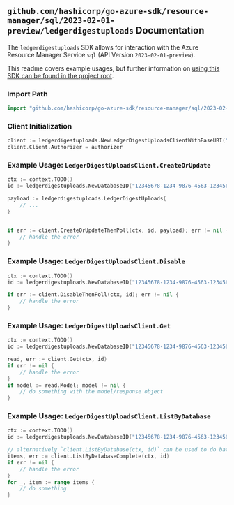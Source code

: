 
## `github.com/hashicorp/go-azure-sdk/resource-manager/sql/2023-02-01-preview/ledgerdigestuploads` Documentation

The `ledgerdigestuploads` SDK allows for interaction with the Azure Resource Manager Service `sql` (API Version `2023-02-01-preview`).

This readme covers example usages, but further information on [using this SDK can be found in the project root](https://github.com/hashicorp/go-azure-sdk/tree/main/docs).

### Import Path

```go
import "github.com/hashicorp/go-azure-sdk/resource-manager/sql/2023-02-01-preview/ledgerdigestuploads"
```


### Client Initialization

```go
client := ledgerdigestuploads.NewLedgerDigestUploadsClientWithBaseURI("https://management.azure.com")
client.Client.Authorizer = authorizer
```


### Example Usage: `LedgerDigestUploadsClient.CreateOrUpdate`

```go
ctx := context.TODO()
id := ledgerdigestuploads.NewDatabaseID("12345678-1234-9876-4563-123456789012", "example-resource-group", "serverValue", "databaseValue")

payload := ledgerdigestuploads.LedgerDigestUploads{
	// ...
}


if err := client.CreateOrUpdateThenPoll(ctx, id, payload); err != nil {
	// handle the error
}
```


### Example Usage: `LedgerDigestUploadsClient.Disable`

```go
ctx := context.TODO()
id := ledgerdigestuploads.NewDatabaseID("12345678-1234-9876-4563-123456789012", "example-resource-group", "serverValue", "databaseValue")

if err := client.DisableThenPoll(ctx, id); err != nil {
	// handle the error
}
```


### Example Usage: `LedgerDigestUploadsClient.Get`

```go
ctx := context.TODO()
id := ledgerdigestuploads.NewDatabaseID("12345678-1234-9876-4563-123456789012", "example-resource-group", "serverValue", "databaseValue")

read, err := client.Get(ctx, id)
if err != nil {
	// handle the error
}
if model := read.Model; model != nil {
	// do something with the model/response object
}
```


### Example Usage: `LedgerDigestUploadsClient.ListByDatabase`

```go
ctx := context.TODO()
id := ledgerdigestuploads.NewDatabaseID("12345678-1234-9876-4563-123456789012", "example-resource-group", "serverValue", "databaseValue")

// alternatively `client.ListByDatabase(ctx, id)` can be used to do batched pagination
items, err := client.ListByDatabaseComplete(ctx, id)
if err != nil {
	// handle the error
}
for _, item := range items {
	// do something
}
```
